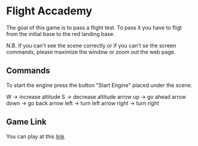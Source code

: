 # Flight Accademy
The goal of this game is to pass a flight test. To pass it you have to fligt from the initial base to the red landing base.

N.B. If you can't see the scene correctly or if you can't se the screen commands, please maximize the window or zoom out the web page.

## Commands
To start the engine press the button "Start Engine" placed under the scene.

W -> increase altitude
S -> decrease altitude
arrow up -> go ahead
arrow down -> go back
arrow left -> turn left
arrow right -> turn right

## Game Link
You can play at this [link](https://sapienzainteractivegraphicscourse.github.io/final-project-eb-team/)
